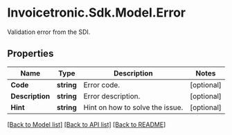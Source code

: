# Invoicetronic.Sdk.Model.Error
Validation error from the SDI.

## Properties

Name | Type | Description | Notes
------------ | ------------- | ------------- | -------------
**Code** | **string** | Error code. | [optional] 
**Description** | **string** | Error description. | [optional] 
**Hint** | **string** | Hint on how to solve the issue. | [optional] 

[[Back to Model list]](../README.md#documentation-for-models) [[Back to API list]](../README.md#documentation-for-api-endpoints) [[Back to README]](../README.md)

